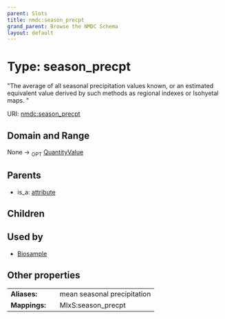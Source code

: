 ```yaml
---
parent: Slots
title: nmdc:season_precpt
grand_parent: Browse the NMDC Schema
layout: default
---
```


# Type: season_precpt


"The average of all seasonal precipitation values known, or an estimated equivalent value derived by such methods as regional indexes or Isohyetal maps. "

URI: [nmdc:season_precpt](https://microbiomedata/meta/season_precpt)

## Domain and Range

None ->  <sub>OPT</sub> [QuantityValue](QuantityValue.md)

## Parents

 *  is_a: [attribute](attribute.md)

## Children


## Used by

 * [Biosample](Biosample.md)

## Other properties

|  |  |  |
| --- | --- | --- |
| **Aliases:** | | mean seasonal precipitation |
| **Mappings:** | | MIxS:season_precpt |


